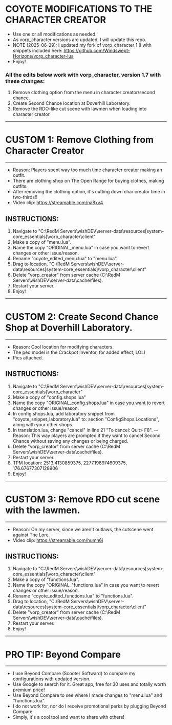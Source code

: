 # COYOTE MODIFICATIONS TO THE CHARACTER CREATOR
- Use one or all modifications as needed.
- As vorp_character versions are updated, I will update this repo.
- NOTE (2025-06-29): I updated my fork of vorp_character 1.8 with snippets included here: https://github.com/Windswept-Horizons/vorp_character-lua
- Enjoy! 

### All the edits below work with vorp_character, version 1.7 with these changes:
1. Remove clothing option from the menu in character creator/second chance.
2. Create Second Chance location at Doverhill Laboratory.
3. Remove the RDO-like cut scene with lawmen when loading into character creator.

------------------------------------------------------------
# CUSTOM 1: Remove Clothing from Character Creator
------------------------------------------------------------
- Reason: Players spent way too much time character creator making an outfit.
- There are clothing shop on The Open Range for buying clothes, making outfits.
- After removing the clothing option, it's cutting down char creator time in two-thirds!!
- Video clip: https://streamable.com/na8xv4

## INSTRUCTIONS:
1. Navigate to "C:\RedM Servers\wishDEV\server-data\resources\[system-core_essentials]\vorp_character\client"
2. Make a copy of "menu.lua".
3. Name the copy "ORIGINAL_menu.lua" in case you want to revert changes or other issue/reason.
4. Rename "coyote_edited_menu.lua" to "menu.lua".
5. Drag to location, "C:\RedM Servers\wishDEV\server-data\resources\[system-core_essentials]\vorp_character\client"
6. Delete "vorp_creator" from server cache (C:\RedM Servers\wishDEV\server-data\cache\files).
7. Restart your server.
8. Enjoy!

------------------------------------------------------------
# CUSTOM 2: Create Second Chance Shop at Doverhill Laboratory.
------------------------------------------------------------ 
- Reason: Cool location for modifying characters.
- The ped model is the Crackpot Inventor, for added effect, LOL!
- Pics attached.

## INSTRUCTIONS:
1. Navigate to "C:\RedM Servers\wishDEV\server-data\resources\[system-core_essentials]\vorp_character"
2. Make a copy of "config.shops.lua"
3. Name the copy "ORIGINAL_config.shops.lua" in case you want to revert changes or other issue/reason.
4. In config.shops.lua, add laboratory snippet from "coyote_snippet_laboratory.lua" to: section "ConfigShops.Locations", along with your other shops.
5. In translation.lua, change "cancel" in line 21 "To cancel: Quit> F8". 
-- Reason: This way players are prompted if they want to cancel Second Chance without saving any changes or being charged.
6. Delete "vorp_creator" from server cache (C:\RedM Servers\wishDEV\server-data\cache\files).
7. Restart your server.
8. TPM location:  2513.4130859375, 2277.198974609375, 176.67677307128906
9. Enjoy!

------------------------------------------------------------
# CUSTOM 3: Remove RDO cut scene with the lawmen.
------------------------------------------------------------ 
- Reason: On my server, since we aren't outlaws, the cutscene went against The Lore.
- Video clip: https://streamable.com/humh6i

## INSTRUCTIONS:
1. Navigate to "C:\RedM Servers\wishDEV\server-data\resources\[system-core_essentials]\vorp_character\client"
2. Make a copy of "functions.lua".
3. Name the copy "ORIGINAL_"functions.lua" in case you want to revert changes or other issue/reason.
4. Rename "coyote_edited_functions.lua" to "functions.lua".
5. Drag to location, "C:\RedM Servers\wishDEV\server-data\resources\[system-core_essentials]\vorp_character\client"
6. Delete "vorp_creator" from server cache (C:\RedM Servers\wishDEV\server-data\cache\files).
7. Restart your server.
8. Enjoy!

------------------------------------------------------------
# PRO TIP: Beyond Compare
------------------------------------------------------------ 
- I use Beyond Compare (Scooter Softward) to compare my configurations with updated version.
- Use Google to search for it. Great app, free for 30 uses and totally worth premium price!
- Use Beyond Compare to see where I made changes to "menu.lua" and "functions.lua".
- I do not work for, nor do I receive promotional perks by plugging Beyond Compare. 
- Simply, it's a cool tool and want to share with others!

